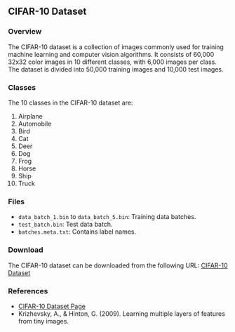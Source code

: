 ## CIFAR-10 Dataset

### Overview
The CIFAR-10 dataset is a collection of images commonly used for training machine learning and computer vision algorithms. It consists of 60,000 32x32 color images in 10 different classes, with 6,000 images per class. The dataset is divided into 50,000 training images and 10,000 test images.

### Classes
The 10 classes in the CIFAR-10 dataset are:
1. Airplane
2. Automobile
3. Bird
4. Cat
5. Deer
6. Dog
7. Frog
8. Horse
9. Ship
10. Truck

### Files
- `data_batch_1.bin` to `data_batch_5.bin`: Training data batches.
- `test_batch.bin`: Test data batch.
- `batches.meta.txt`: Contains label names.

### Download
The CIFAR-10 dataset can be downloaded from the following URL: [CIFAR-10 Dataset](https://www.cs.toronto.edu/~kriz/cifar.html)

### References
- [CIFAR-10 Dataset Page](https://www.cs.toronto.edu/~kriz/cifar.html)
- Krizhevsky, A., & Hinton, G. (2009). Learning multiple layers of features from tiny images.